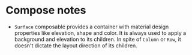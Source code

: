 # Compose notes

- `Surface` composable provides a container with material design properties like elevation, shape and color. It is always used to apply a background and elevation to its children. In spite of `Column` or `Row`, it doesn't dictate the layout direction of its children.
